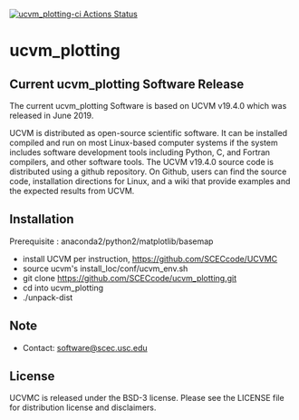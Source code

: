 
[![ucvm_plotting-ci Actions Status](https://github.com/SCECcode/ucvm_plotting/workflows/ucvm_plotting-ci/badge.svg)](https://github.com/SCECcode/ucvm_plotting/actions)


# ucvm_plotting

## Current ucvm_plotting Software Release

The current ucvm_plotting Software is based on UCVM v19.4.0 which was released in June 2019. 

UCVM is distributed as open-source scientific software. It can be installed compiled and run on most Linux-based computer systems if the system includes software development tools including Python, C, and Fortran compilers, and other software tools. The UCVM v19.4.0 source code is distributed using a github repository. On Github, users can find the source code, installation directions for Linux, and a wiki that provide examples and the expected results from UCVM.


## Installation

Prerequisite :  anaconda2/python2/matplotlib/basemap

* install UCVM per instruction, https://github.com/SCECcode/UCVMC
* source ucvm's install_loc/conf/ucvm_env.sh
* git clone https://github.com/SCECcode/ucvm_plotting.git
* cd into ucvm_plotting
* ./unpack-dist

## Note

* Contact: software@scec.usc.edu

## License
UCVMC is released under the BSD-3 license. Please see the LICENSE file for distribution license and disclaimers.
